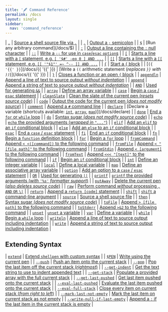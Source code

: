 ```yaml
---
title: '🖋️ Command Reference'
permalink: /docs
layout: single
sidebar:
  nav: 'command_reference'
---
```


| [`.`](/docs/dot) | [Source a shell source file via `.`](/docs/dot) |
| [`,`](/docs/,) | [Output a `;` semicolon](/docs/,) |
| [`$`](/docs/$) | [Run any arbitrary command](/docs/$) |
| [`:`](/docs/colon) | [Output a line containing the `:` null character](/docs/colon) |
| [`::`](/docs/colon-colon) | [Write a `;;` for use in `case`/`esac` `option`s](/docs/colon-colon) |
| [`[`](/docs/[) | [Starts a line with a `[` statement, e.g. `[ '$#' -eq 0 ] AND ...`](/docs/[) |
| [`[[`](/docs/[[) | [Starts a line with a `[[` statement, e.g. `[[ '"$1"' =~ ^-- ]] AND ...`](/docs/[[) |
| [`{`](/docs/{) | [Start a `{` block](/docs/{) |
| [`{{ '{{' }}`](/docs/{{ '{{' }}) | [Write a `((` arithmetic statement (_replaces `}}` with `))`_)](/docs/{{ '{{' }}) |
| [`}`](/docs/}) | [Closes a function or an open `{` block](/docs/}) |
| [`appendln`](/docs/appendln) | [Append a line of text to source output _without indentation_](/docs/appendln) |
| [`append`](/docs/append) | [Append a string of text to source output _without indentation_](/docs/append) |
| [`AND`](/docs/AND) | [Used for generating `&&`](/docs/AND) |
| [`array`](/docs/array) | [Define an array variable](/docs/array) |
| [`case`](/docs/case) | [Begin a `case` / `esac` statement](/docs/case) |
| [`cleanSlate`](/docs/cleanSlate) | [Clean the slate of the current pen (_resets source code_)](/docs/cleanSlate) |
| [`code`](/docs/code) | [Output the code for the current pen (_does not modify source_)](/docs/code) |
| [`comment`](/docs/comment) | [Append a `#` command line](/docs/comment) |
| [`declare`](/docs/declare) | [Declare a variable (shortcuts available: [`int`](/docs/int), [`array`](/docs/array), [`map`](/docs/map))](/docs/declare) |
| [`done`](/docs/done) | [End a `for` or `while` loop](/docs/done) |
| [`do`](/docs/do) | [Syntax sugar (_does not modify source code_)](/docs/do) |
| [`echo`](/docs/echo) | [`echo` the provided arguments (_wrapped in `"..."`_)](/docs/echo) |
| [`elif`](/docs/elif) | [Add an `elif` to an `if` conditional block](/docs/elif) |
| [`else`](/docs/else) | [Add an `else` to an `if` conditional block](/docs/else) |
| [`esac`](/docs/esac) | [End a `case` / `esac` statement](/docs/esac) |
| [`fi`](/docs/fi) | [End an `if` conditional block](/docs/fi) |
| [`fn`](/docs/fn) | [Begin a `function` definition block](/docs/fn) |
| [`for`](/docs/for) | [Begin a `for` loop](/docs/for) |
| [`fromCommand`](/docs/fromCommand) | [Append `< <([command])` to the following command](/docs/fromCommand) |
| [`fromFile`](/docs/fromFile) | [Append `< "[file path]"` to the following command](/docs/fromFile) |
| [`fromStdin`](/docs/fromStdin) | [Append `< [argument]` to the following command](/docs/fromStdin) |
| [`fromText`](/docs/fromText) | [Append `<<< "[text]"` to the following command](/docs/fromText) |
| [`if`](/docs/if) | [Begin an `if` conditional block](/docs/if) |
| [`int`](/docs/int) | [Define an integer variable](/docs/int) |
| [`local`](/docs/local) | [Define a local variable](/docs/local) |
| [`map`](/docs/map) | [Define an associative array variable](/docs/map) |
| [`option`](/docs/option) | [Add an option to a `case` / `esac` statement](/docs/option) |
| [`OR`](/docs/OR) | [Used for generating `||`](/docs/OR) |
| [`printf`](/docs/printf) | [`printf` the provided arguments (_with `'%s'` formatter support_)](/docs/printf) |
| [`putAway`](/docs/putAway) | [Delete the current pen (_also deletes source code_)](/docs/putAway) |
| [`raw`](/docs/raw) | [Perform command _without_ processing `,` `AND` `OR` `\|`](/docs/raw) |
| [`return`](/docs/return) | [Append a `return [code]` statement](/docs/return) |
| [`shift`](/docs/shift) | [`shift` a command-line argument](/docs/shift) |
| [`source`](/docs/source) | [Source a shell source file](/docs/source) |
| [`then`](/docs/then) | [Syntax sugar (_does not modify source code_)](/docs/then) |
| [`toFile`](/docs/toFile) | [Append `> [file path]` to the following command](/docs/toFile) |
| [`toStderr`](/docs/toStderr) | [Append `>&2` to the following command](/docs/toStderr) |
| [`unset`](/docs/unset) | [`unset` a variable](/docs/unset) |
| [`var`](/docs/var) | [Define a variable](/docs/var) |
| [`while`](/docs/while) | [Begin a `while` loop](/docs/while) |
| [`writeln`](/docs/writeln) | [Append a line of text to source output including indentation](/docs/writeln) |
| [`write`](/docs/write) | [Append a string of text to source output including indentation](/docs/write) |


## Extending Syntax

| [`extend`](/docs/extend) | [Extend `shellpen` with custom syntax](/docs/extend) |
| [`$PEN`](/docs/PEN) | [Write using the current pen](/docs/PEN) |
| [`--push`](/docs/--push) | [Push an item onto the current stack](/docs/--push) |
| [`--pop`](/docs/--pop) | [Pop the last item off the current stack (_rightmost_)](/docs/--pop) |
| [`--get-indent`](/docs/--get-indent) | [Get the text string to use to indent appended text](/docs/--get-indent) |
| [`--get-stack`](/docs/--get-stack) | [Populate a provided array with the full current stack](/docs/--get-stack) |
| [`--get-last-pushed`](/docs/--get-last-pushed) | [Get last item pushed onto the current stack](/docs/--get-last-pushed) |
| [`--eval-last-pushed`](/docs/--eval-last-pushed) | [Evaluate the last item pushed onto the current stack](/docs/--eval-last-pushed) |
| [`--eval-full-stack`](/docs/--eval-full-stack) | [Close every item on current stack (_from right to left_)](/docs/--eval-full-stack) |
| [`--mark-last-not-empty`](/docs/--mark-last-not-empty) | [Mark the last item on current stack as not empty](/docs/--mark-last-not-empty) |
| [`--write-null-if-last-empty`](/docs/--write-null-if-last-empty) | [Append a `:` if the last item in the current stack is empty](/docs/--write-null-if-last-empty) |
